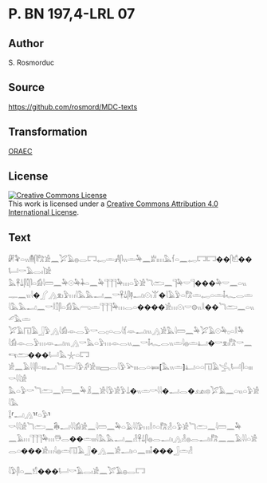 # P. BN 197,4-LRL 07

## Author

S. Rosmorduc

## Source

https://github.com/rosmord/MDC-texts

## Transformation

[ORAEC](https://oraec.github.io/)

## License

<a rel="license" href="http://creativecommons.org/licenses/by/4.0/"><img alt="Creative Commons License" style="border-width:0" src="https://i.creativecommons.org/l/by/4.0/88x31.png" /></a><br />This work is licensed under a <a rel="license" href="http://creativecommons.org/licenses/by/4.0/">Creative Commons Attribution 4.0 International License</a>.

## Text

𓏞𓅝𓏏𓏭𓄟𓋴𓀗𓀀𓈖𓅯𓄿𓐍𓂋𓉐𓉻𓏛𓀻𓋴𓏭𓏛𓅆𓈖𓁨𓏤𓏥𓅓𓆳𓏏𓈖𓉻𓉐𓉐��𓋴𓀸��𓂡𓎡𓄿𓂋𓏤𓌙𓀀<br>
𓅓𓋹𓍑𓋴𓎿𓋴𓏏𓀁𓇋𓏠𓈖𓅆𓇳𓅆𓇓𓏏𓈖𓅆𓊹𓊹𓊹𓅆𓏥𓏏𓅱𓀀𓆓𓂧𓈖𓊹𓅆𓎟𓊹���𓅆𓎟𓈖𓏏𓏭<br>
𓊃𓈖𓏭𓇋�𓂾𓂻𓁷𓏤𓅱𓏥𓇋𓅓𓅓𓂝𓈖𓎡𓋹𓍑𓋴𓊢𓂝𓏤𓇳𓏤𓀠�𓇋𓄿𓅱𓏏𓀗𓏛𓉻𓏏𓏛𓄤𓆑𓂋𓏛<br>
𓇋𓅓𓅓𓂝𓈖𓎡𓎛𓎿𓋴𓏏𓀁𓅓𓂺𓏛𓊹𓊹𓊹𓅆𓏥𓂋𓏏����𓀀𓏥𓇳𓏤𓎟𓊗𓏭𓎛��𓆓𓂧𓈖𓏏𓏭𓄔𓅓𓏛<br>
𓅯𓄿𓉔𓄿𓃀𓅱𓂻𓇋𓀁𓁹𓂋𓅱𓎡𓂋𓊪𓏏𓂋𓇋𓆴𓁺𓂝𓏤𓏭𓂻𓀀𓅓𓇋𓏠𓈖𓅆𓅯𓄿𓇳𓅆𓊪𓏏𓎛𓅆<br>
𓇋𓀁𓁹𓂋𓅱𓏥𓁺𓂝𓏤𓏭𓂻𓎡𓅓𓏏𓅱𓏥𓁹𓂋𓏭𓈖𓎡𓄤𓆑𓂋𓏭𓏛𓇋𓐍𓏛𓂞�𓎡𓁷𓏤𓀗𓎡𓈖𓄞𓂧���𓂡𓅓𓇼𓏏𓉐<br>
𓀀𓈖𓄿𓇋𓇋𓋴𓏏𓏤𓏤𓏤𓂝𓆓𓂧𓇋𓅱𓀔𓀀𓏤𓏤𓏤𓈙𓂋𓇋𓅱𓅪𓏤𓏤𓏤𓂋𓏏𓍃[𓅓𓏭𓏛]𓂞𓏏𓏏𓉔𓄿𓂿𓂡𓋴𓏏𓏤𓏤𓏤𓎡𓇋𓇋𓀀<br>
𓅓𓏏𓅱𓎡𓆓𓂧𓈖𓇋𓏠𓈖𓅆𓏎𓈖𓀀𓇋𓅱𓀀𓅱𓍑�𓏭𓏛𓎡𓇋𓇋�𓂝𓂋�𓃭𓏤𓊖𓅯𓄿𓈖𓏏𓏭𓏏𓅱𓀀𓇋𓅓<br>
𓆼⸢𓂝𓂻⸣⸢𓏏𓅱⸣𓎡𓇋𓇋𓀀𓆓𓂧𓈖𓇗𓂝𓇋𓇋𓀁𓀀𓈖𓇋𓏠𓈖𓅆𓏏𓄿𓇋𓇋𓅱𓏥𓎛𓏌𓏏𓀗𓁐𓏏𓅱𓀀𓆓𓂧𓈖𓇋𓏠𓈖𓅆<br>
𓈖𓄿𓏥𓊹𓊹𓊹𓅆𓏥𓇥𓂋��𓏛𓏤𓏤𓏤𓇋𓅓𓅓𓂝𓈖𓁐𓋹𓍑𓋴𓐍𓂋𓂝𓏤𓂻𓁐𓐍𓂋𓂝𓏤𓀗𓈖𓈖𓄿𓇋𓇋𓏏𓀀<br>
𓂋𓏏���𓀀𓏥𓇋𓐍𓏛𓉔𓄿𓃀�𓂻𓈖𓀀𓂝𓏤𓏏𓈖𓏤𓏤𓏤𓄤���𓃀𓏛𓁐<br>
<br>
𓇋𓅱𓋴𓏏𓈖𓀸���𓂡𓎡𓄿𓂋𓏤𓀀𓈖𓅯𓄿𓐍𓂋𓉐<br>
